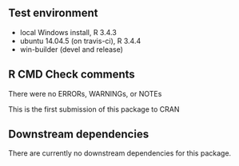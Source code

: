 ## Test environment
* local Windows install, R 3.4.3
* ubuntu 14.04.5 (on travis-ci), R 3.4.4
* win-builder (devel and release)


## R CMD Check comments
There were no ERRORs, WARNINGs, or NOTEs

This is the first submission of this package to CRAN


## Downstream dependencies
There are currently no downstream dependencies for this package.